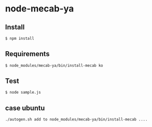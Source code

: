 # node-mecab-ya

## Install

```bash
$ npm install
```

## Requirements
```bash
$ node_modules/mecab-ya/bin/install-mecab ko
```

## Test
```bash
$ node sample.js
```

## case ubuntu
```bash
./autogen.sh add to node_modules/mecab-ya/bin/install-mecab ....
```
